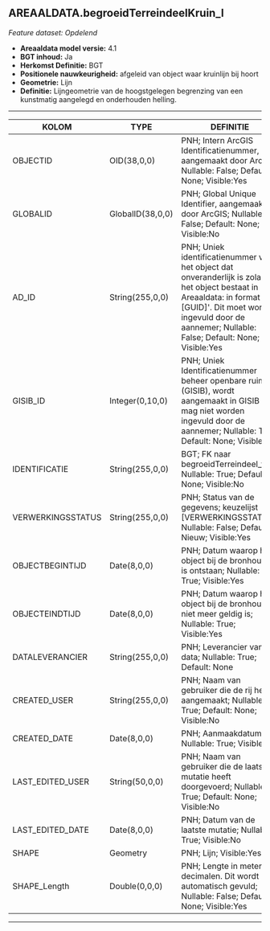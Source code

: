 ## AREAALDATA.begroeidTerreindeelKruin_l

*Feature dataset: Opdelend*


* __Areaaldata model versie:__ 4.1
* __BGT inhoud:__ Ja
* __Herkomst Definitie:__ BGT
* __Positionele nauwkeurigheid:__ afgeleid van object waar kruinlijn bij hoort
* __Geometrie:__ Lijn
* __Definitie:__  Lijngeometrie van de hoogstgelegen begrenzing van een kunstmatig aangelegd en onderhouden helling. 

***

|KOLOM                               |TYPE          	        |DEFINITIE|
|------                          	 |----          	        |-----    |
|OBJECTID                            |OID(38,0,0)               |PNH; Intern ArcGIS Identificatienummer, aangemaakt door ArcGIS; Nullable: False; Default: None; Visible:Yes|
|GLOBALID                            |GlobalID(38,0,0)          |PNH; Global Unique Identifier,  aangemaakt door ArcGIS; Nullable: False; Default: None; Visible:No|
|AD_ID                               |String(255,0,0)           |PNH; Uniek identificatienummer voor het object dat onveranderlijk is zolang het object bestaat in Areaaldata: in format 'AD.[GUID]'. Dit moet worden ingevuld door de aannemer; Nullable: False; Default: None; Visible:Yes|
|GISIB_ID                            |Integer(0,10,0)           |PNH; Uniek Identificatienummer beheer openbare ruimte (GISIB), wordt aangemaakt in GISIB en mag niet worden ingevuld door de aannemer; Nullable: True; Default: None; Visible:No|
|IDENTIFICATIE                       |String(255,0,0)           |BGT; FK naar begroeidTerreindeel_v; Nullable: True; Default: None; Visible:No|
|VERWERKINGSSTATUS                   |String(255,0,0)           |PNH; Status van de gegevens; keuzelijst [VERWERKINGSSTATUS]; Nullable: False; Default: Nieuw; Visible:Yes|
|OBJECTBEGINTIJD                     |Date(8,0,0)               |PNH; Datum waarop het object bij de bronhouder is ontstaan; Nullable: True; Visible:Yes|
|OBJECTEINDTIJD                      |Date(8,0,0)               |PNH; Datum waarop het object bij de bronhouder niet meer geldig is; Nullable: True; Visible:Yes|
|DATALEVERANCIER                     |String(255,0,0)           |PNH; Leverancier van de data; Nullable: True; Default: None|
|CREATED_USER                        |String(255,0,0)           |PNH; Naam van gebruiker die de rij heeft aangemaakt; Nullable: True; Default: None; Visible:No|
|CREATED_DATE                        |Date(8,0,0)               |PNH; Aanmaakdatum; Nullable: True; Visible:No|
|LAST_EDITED_USER                    |String(50,0,0)            |PNH; Naam van gebruiker die de laatste mutatie heeft doorgevoerd; Nullable: True; Default: None; Visible:No|
|LAST_EDITED_DATE                    |Date(8,0,0)               |PNH; Datum van de laatste mutatie; Nullable: True; Visible:No|
|SHAPE                               |Geometry                  |PNH; Lijn; Visible:Yes|
|SHAPE_Length                        |Double(0,0,0)             |PNH; Lengte in meters, 5 decimalen. Dit wordt automatisch gevuld; Nullable: False; Default: None; Visible:Yes|


***
